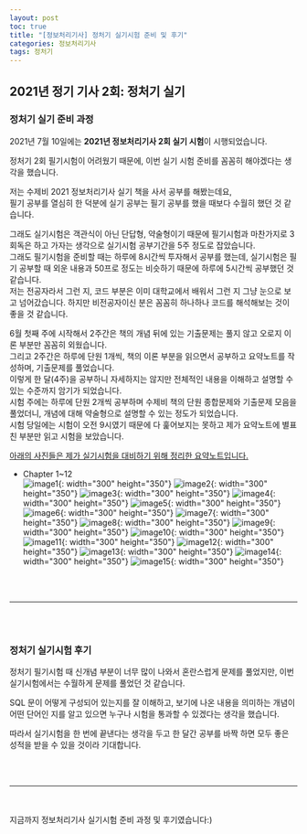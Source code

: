 ```yaml
---
layout: post
toc: true
title: "[정보처리기사] 정처기 실기시험 준비 및 후기"
categories: 정보처리기사
tags: 정처기
---
```


## 2021년 정기 기사 2회: 정처기 실기

### 정처기 실기 준비 과정
2021년 7월 10일에는 <b>2021년 정보처리기사 2회 실기 시험</b>이 시행되었습니다.<br/>

정처기 2회 필기시험이 어려웠기 때문에, 이번 실기 시험 준비를 꼼꼼히 해야겠다는 생각을 했습니다.  

저는 수제비 2021 정보처리기사 실기 책을 사서 공부를 해봤는데요, <br/>
필기 공부를 열심히 한 덕분에 실기 공부는 필기 공부를 했을 때보다 수월히 했던 것 같습니다.

그래도 실기시험은 객관식이 아닌 단답형, 약술형이기 때문에 필기시험과 마찬가지로 3회독은 하고 가자는 생각으로 실기시험 공부기간을 5주 정도로 잡았습니다.<br/>
그래도 필기시험을 준비할 때는 하루에 8시간씩 투자해서 공부를 했는데, 실기시험은 필기 공부할 때 외운 내용과 50프로 정도는 비슷하기 때문에 하루에 5시간씩 공부했던 것 같습니다. <br/>
저는 전공자라서 그런 지, 코드 부분은 이미 대학교에서 배워서 그런 지 그냥 눈으로 보고 넘어갔습니다. 하지만 비전공자이신 분은 꼼꼼히 하나하나 코드를 해석해보는 것이 좋을 것 같습니다.<br/>

6월 첫째 주에 시작해서 2주간은 책의 개념 뒤에 있는 기출문제는 풀지 않고 오로지 이론 부분만 꼼꼼히 외웠습니다.<br/>
그리고 2주간은 하루에 단원 1개씩, 책의 이론 부분을 읽으면서 공부하고 요약노트를 작성하며, 기출문제를 풀었습니다.<br/>
이렇게 한 달(4주)을 공부하니 자세하지는 않지만 전체적인 내용을 이해하고 설명할 수 있는 수준까지 암기가 되었습니다. <br/>
시험 주에는 하루에 단원 2개씩 공부하며 수제비 책의 단원 종합문제와 기출문제 모음을 풀었더니, 개념에 대해 약술형으로 설명할 수 있는 정도가 되었습니다.<br/>
시험 당일에는 시험이 오전 9시였기 때문에 다 훑어보지는 못하고 제가 요약노트에 별표 친 부분만 읽고 시험을 보았습니다.<br/>

<u>아래의 사진들은 제가 실기시험을 대비하기 위해 정리한 요약노트입니다.</u>
- Chapter 1~12<br/>
 ![image1](/image/engineer_information_processing_test_practical/20210715_114119.jpg){: width="300" height="350"}
 ![image2](/image/engineer_information_processing_test_practical/20210715_114143.jpg){: width="300" height="350"}
 ![image3](/image/engineer_information_processing_test_practical/20210715_114151.jpg){: width="300" height="350"}
 ![image4](/image/engineer_information_processing_test_practical/20210715_114221.jpg){: width="300" height="350"}
 ![image5](/image/engineer_information_processing_test_practical/20210715_114231.jpg){: width="300" height="350"}
 ![image6](/image/engineer_information_processing_test_practical/20210715_114253.jpg){: width="300" height="350"}
 ![image7](/image/engineer_information_processing_test_practical/20210715_114309.jpg){: width="300" height="350"}
 ![image8](/image/engineer_information_processing_test_practical/20210715_114324.jpg){: width="300" height="350"}
 ![image9](/image/engineer_information_processing_test_practical/20210715_114332.jpg){: width="300" height="350"}
 ![image10](/image/engineer_information_processing_test_practical/20210715_114343.jpg){: width="300" height="350"}
 ![image11](/image/engineer_information_processing_test_practical/20210715_114350.jpg){: width="300" height="350"}
 ![image12](/image/engineer_information_processing_test_practical/20210715_114405.jpg){: width="300" height="350"}
 ![image13](/image/engineer_information_processing_test_practical/20210715_114418.jpg){: width="300" height="350"}
 ![image14](/image/engineer_information_processing_test_practical/20210715_114426.jpg){: width="300" height="350"}
 ![image15](/image/engineer_information_processing_test_practical/20210715_114433.jpg){: width="300" height="350"}


<br/><br/>
<hr/>
<br/><br/>

### 정처기 실기시험 후기
정처기 필기시험 때 신개념 부분이 너무 많이 나와서 혼란스럽게 문제를 풀었지만, 이번 실기시험에서는 수월하게 문제를 풀었던 것 같습니다.<br/>

SQL 문이 어떻게 구성되어 있는지를 잘 이해하고, 보기에 나온 내용을 의미하는 개념이 어떤 단어인 지를 알고 있으면 누구나 시험을 통과할 수 있겠다는 생각을 했습니다.

따라서 실기시험을 한 번에 끝낸다는 생각을 두고 한 달간 공부를 바짝 하면 모두 좋은 성적을 받을 수 있을 것이라 기대합니다.


<br/><br/>
<hr/>
<br/><br/>
지금까지 정보처리기사 실기시험 준비 과정 및 후기였습니다:)
